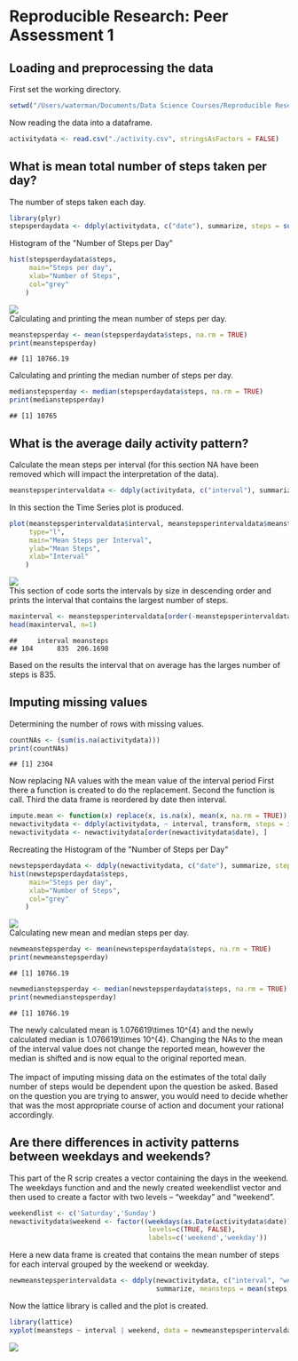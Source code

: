 # Reproducible Research: Peer Assessment 1

## Loading and preprocessing the data
First set the working directory.

```r
setwd("/Users/waterman/Documents/Data Science Courses/Reproducible Research/Project1/RepData_PeerAssessment1")
```
Now reading the data into a dataframe.

```r
activitydata <- read.csv("./activity.csv", stringsAsFactors = FALSE)
```

## What is mean total number of steps taken per day?

The number of steps taken each day.

```r
library(plyr)
stepsperdaydata <- ddply(activitydata, c("date"), summarize, steps = sum(steps), rm.na=TRUE)
```
Histogram of the "Number of Steps per Day"

```r
hist(stepsperdaydata$steps, 
     main="Steps per day",
     xlab="Number of Steps",
     col="grey"
    )
```

![](PA1_template_files/figure-html/unnamed-chunk-4-1.png) 
<br>Calculating and printing the mean number of steps per day.

```r
meanstepsperday <- mean(stepsperdaydata$steps, na.rm = TRUE)
print(meanstepsperday)
```

```
## [1] 10766.19
```
Calculating and printing the median number of steps per day.

```r
medianstepsperday <- median(stepsperdaydata$steps, na.rm = TRUE)
print(medianstepsperday)
```

```
## [1] 10765
```

## What is the average daily activity pattern?
Calculate the mean steps per interval (for this section NA have been removed which will impact the interpretation of the data).

```r
meanstepsperintervaldata <- ddply(activitydata, c("interval"), summarize, meansteps = mean(steps, na.rm = TRUE))
```
In this section the Time Series plot is produced.

```r
plot(meanstepsperintervaldata$interval, meanstepsperintervaldata$meansteps,
     type="l",
     main="Mean Steps per Interval", 
     ylab="Mean Steps",
     xlab="Interval"
    )
```

![](PA1_template_files/figure-html/unnamed-chunk-8-1.png) 
<br>This section of code sorts the intervals by size in descending order and prints the interval that contains the largest number of steps.

```r
maxinterval <- meanstepsperintervaldata[order(-meanstepsperintervaldata$meansteps), ]
head(maxinterval, n=1)
```

```
##     interval meansteps
## 104      835  206.1698
```
Based on the results the interval that on average has the larges number of steps is 835.

## Imputing missing values
Determining the number of rows with missing values.

```r
countNAs <- (sum(is.na(activitydata)))
print(countNAs)
```

```
## [1] 2304
```
Now replacing NA values with the mean value of the interval period
First there a function is created to do the replacement.
Second the function is call.
Third the data frame is reordered by date then interval.

```r
impute.mean <- function(x) replace(x, is.na(x), mean(x, na.rm = TRUE))
newactivitydata <- ddply(activitydata, ~ interval, transform, steps = impute.mean(steps))
newactivitydata <- newactivitydata[order(newactivitydata$date), ]
```
Recreating the Histogram of the "Number of Steps per Day"

```r
newstepsperdaydata <- ddply(newactivitydata, c("date"), summarize, steps = sum(steps), rm.na=TRUE)
hist(newstepsperdaydata$steps, 
     main="Steps per day",
     xlab="Number of Steps",
     col="grey"
    )
```

![](PA1_template_files/figure-html/unnamed-chunk-12-1.png) 
<br>Calculating new mean and median steps per day.

```r
newmeanstepsperday <- mean(newstepsperdaydata$steps, na.rm = TRUE)
print(newmeanstepsperday)
```

```
## [1] 10766.19
```

```r
newmedianstepsperday <- median(newstepsperdaydata$steps, na.rm = TRUE)
print(newmedianstepsperday)
```

```
## [1] 10766.19
```
The newly calculated mean is 1.076619\times 10^{4} and the newly calculated median is 1.076619\times 10^{4}. Changing the NAs to the mean of the interval value does not change the reported mean, however the median is shifted and is now equal to the original reported mean. <br><br>
The impact of imputing missing data on the estimates of the total daily number of steps would be dependent upon the question be asked. Based on the question you are trying to answer, you would need to decide whether that was the most appropriate course of action and document your rational accordingly. 

## Are there differences in activity patterns between weekdays and weekends?
This part of the R scrip creates a vector containing the days in the weekend. The weekdays function and and the newly created weekendlist vector and then used to create a factor with two levels – “weekday” and “weekend”.

```r
weekendlist <- c('Saturday','Sunday')
newactivitydata$weekend <- factor((weekdays(as.Date(activitydata$date)) %in% weekendlist), 
                                   levels=c(TRUE, FALSE),
                                   labels=c('weekend','weekday'))
```
Here a new data frame is created that contains the mean number of steps for each interval grouped by the weekend or weekday.

```r
newmeanstepsperintervaldata <- ddply(newactivitydata, c("interval", "weekend"), 
                                     summarize, meansteps = mean(steps, na.rm = TRUE))
```
Now the lattice library is called and the plot is created.

```r
library(lattice)
xyplot(meansteps ~ interval | weekend, data = newmeanstepsperintervaldata, type="l", layout=c(1,2)) 
```

![](PA1_template_files/figure-html/unnamed-chunk-16-1.png) 

